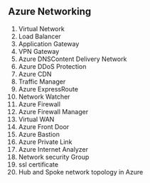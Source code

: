 ## Azure Networking 

1. Virtual Network
2. Load Balancer
3. Application Gateway
4. VPN Gateway
5. Azure DNSContent Delivery Network
6. Azure DDoS Protection
7. Azure CDN
8. Traffic Manager
9. Azure ExpressRoute
10. Network Watcher
11. Azure Firewall
12. Azure Firewall Manager
13. Virtual WAN
14. Azure Front Door
15. Azure Bastion
16. Azure Private Link
17. Azure Internet Analyzer
18. Network security Group
19. ssl certificate
20. Hub and Spoke network topology in Azure
